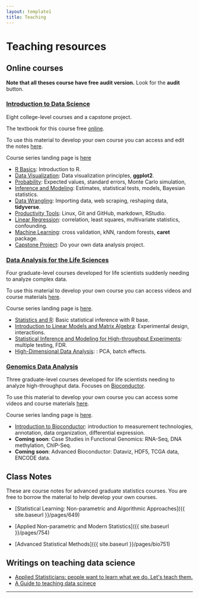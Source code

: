 ```yaml
---
layout: template1
title: Teaching
---
```


# Teaching resources

## Online courses

__Note that all theses course have free audit version.__ Look for the **audit** button.

### [Introduction to Data Science]((https://www.edx.org/professional-certificate/harvardx-data-science))

Eight college-level courses and a capstone project.

The textbook for this course free [online](https://rafalab.github.io/dsbook/).

To use this material to develop your own course you can access and edit the notes [here](https://github.com/rafalab/dsbook).

Course series landing page is [here](https://www.edx.org/professional-certificate/harvardx-data-science)

* [R Basics](https://www.edx.org/course/data-science-r-basics): Introduction to R.
* [Data Visualization](https://www.edx.org/course/data-science-visualization): Data visualization principles, __ggplot2__.
* [Probability](https://www.edx.org/course/data-science-probability): Expected values, standard errors, Monte Carlo simulation, 
* [Inference and Modeling](https://www.edx.org/course/data-science-inference-and-modeling): Estimates, statistical tests, models, Bayesian statistics. 
* [Data Wrangling](https://www.edx.org/course/data-science-wrangling): Importing data, web scraping, reshaping data, __tidyverse__.
* [Productivity Tools](https://www.edx.org/course/data-science-productivity-tools): Linux, Git and GitHub, markdown, RStudio.
* [Linear Regression](https://www.edx.org/course/data-science-linear-regression): correlation, least squares, multivariate statistics, confounding.
* [Machine Learning](https://www.edx.org/course/data-science-machine-learning): cross validation, kNN, random forests, __caret__ package.
* [Capstone Project](https://www.edx.org/course/data-science-capstone): Do your own data analysis project.

### [Data Analysis for the Life Sciences](https://www.edx.org/professional-certificate/harvardx-data-analysis-for-life-sciences)
 
Four graduate-level courses developed for life scientists suddenly needing to analyze complex data.

To use this material to develop your own course you can access videos and course materials [here](http://rafalab.github.io/pages/harvardx.html).

Course series landing page is [here](https://www.edx.org/professional-certificate/harvardx-data-analysis-for-life-sciences).

* [Statistics and R](https://www.edx.org/course/statistics-and-r): Basic statistical inference with R base.
* [Introduction to Linear Models and Matrix Algebra](https://www.edx.org/course/introduction-to-linear-models-and-matrix-algebra): Experimental design, interactions.
* [Statistical Inference and Modeling for High-throughput Experiments](https://www.edx.org/course/statistical-inference-and-modeling-for-high-throug): multiple testing, FDR.
* [High-Dimensional Data Analysis](https://www.edx.org/course/high-dimensional-data-analysis): : PCA, batch effects. 
 
### [Genomics Data Analysis](https://www.edx.org/xseries/genomics-data-analysis)

Three graduate-level courses developed for life scientists needing to analyze high-throughput data. Focuses on [Bioconductor](https://www.bioconductor.org/).

To use this material to develop your own course you can access some videos and course materials [here](http://rafalab.github.io/pages/harvardx.html).

Course series landing page is [here](https://www.edx.org/xseries/genomics-data-analysis).

* [Introduction to Bioconductor](https://www.edx.org/course/introduction-to-bioconductor-annotation-and-analys): introduction to measurement technologies, annotation, data organization, differential expression.
*  **Coming soon**: Case Studies in Functional Genomics: RNA-Seq, DNA methylation, ChIP-Seq.
*  **Coming soon**: Advanced Bioconductor: Dataviz, HDF5, TCGA data, ENCODE data.


## Class Notes

These are course notes for advanced graduate statistics courses. You are free to borrow the material to help develop your own courses.

* [Statistical Learning: Non-parametric and  Algorithmic Approaches]({{ site.baseurl }}/pages/649)

* [Applied Non-parametric and Modern Statistics]({{ site.baseurl }}/pages/754)

* [Advanced Statistical Methods]({{ site.baseurl }}/pages/bio751)


## Writings on teaching data science

* [Applied Statisticians: people want to learn what we do. Let's teach them.](http://simplystatistics.org/2014/09/15/applied-statisticians-people-want-to-learn-what-we-do-lets-teach-them/)
* [A Guide to teaching data scinece](https://amstat.tandfonline.com/doi/abs/10.1080/00031305.2017.1356747#.XnDhTpNKjOQ)

----


